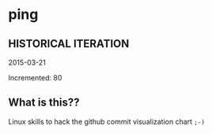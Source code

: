 # ping

## HISTORICAL ITERATION
2015-03-21

Incremented: 80

## What is this?? 
Linux skills to hack the github commit visualization chart `;-)`
